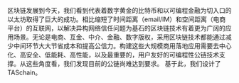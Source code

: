 区块链发展到今天，我们看到代表着数字黄金的比特币和以可编程金融为切入口的以太坊取得了巨大的成功。相比缩短了时间距离（email/IM）和空间距离（电商平台）的互联网，以解决异构网络信任问题为基石的区块链技术有着更为广阔的应用场景。无论是电商、互金、中介、金融、数字版权，采用区块链技术都能通过减少中间环节大大节省成本和提高公信力。构建这些大规模商用落地应用需要去中心化、高安全、低能耗、高性能，以及最重要的，用户友好的可编程性公链技术支撑。从这些角度看，我们发现目前的公链尚难达到要求。
基于此，我们设计了TASchain。

